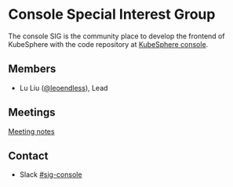 # Console Special Interest Group

The console SIG is the community place to develop the frontend of KubeSphere with the code repository at [KubeSphere console](https://github.com/kubesphere/console).

## Members

- Lu Liu ([@leoendless](https://github.com/leoendless)), Lead

## Meetings

[Meeting notes](https://docs.google.com/document/d/1a2RHltQm3armW4Jf7m1aYFTjdvlqiuW5hW2-KBeLqi0/)

## Contact

- Slack [#sig-console](https://kubesphere.slack.com/messages/sig-console)
